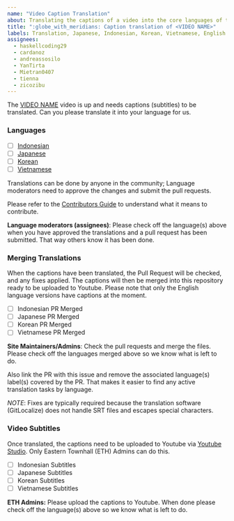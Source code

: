 ```yaml
---
name: "Video Caption Translation"
about: Translating the captions of a video into the core languages of the Eastern Townhall.
title: ":globe_with_meridians: Caption translation of <VIDEO NAME>"
labels: Translation, Japanese, Indonesian, Korean, Vietnamese, English
assignees:
  - haskellcoding29
  - cardanoz
  - andreassosilo
  - YanTirta
  - Mietran0407
  - tienna
  - zicozibu
---
```


The [VIDEO NAME](<Video link>) video is up and needs captions (subtitles) to be translated. Can you please translate it into your language for us. 
### Languages

- [ ] [Indonesian](<Gitlocalize link>)
- [ ] [Japanese](<Gitlocalize link>)
- [ ] [Korean](<Gitlocalize link>)
- [ ] [Vietnamese](<Gitlocalize link>)

Translations can be done by anyone in the community; Language moderators need to approve the changes and submit the pull requests.

Please refer to the [Contributors Guide](/README/en/CONTRIBUTING.md) to understand what it means to contribute.

**Language moderators (assignees)**: Please check off the language(s) above when you have approved the translations and a pull request has been submitted. That way others know it has been done. 
### Merging Translations

When the captions have been translated, the Pull Request will be checked, and any fixes applied. The captions will then be merged into this repository ready to be uploaded to Youtube. Please note that only the English language versions have captions at the moment.

- [ ] Indonesian PR Merged
- [ ] Japanese PR Merged
- [ ] Korean PR Merged
- [ ] Vietnamese PR Merged

**Site Maintainers/Admins**: Check the pull requests and merge the files. Please check off the languages merged above so we know what is left to do. 

Also link the PR with this issue and remove the associated language(s) label(s) covered by the PR. That makes it easier to find any active translation tasks by language.

*NOTE*: Fixes are typically required because the translation software (GitLocalize) does not handle SRT files and escapes special characters.
### Video Subtitles

Once translated, the captions need to be uploaded to Youtube via [Youtube Studio](<Youtube Studio video link>). Only Eastern Townhall (ETH) Admins can do this.

- [ ] Indonesian Subtitles
- [ ] Japanese Subtitles
- [ ] Korean Subtitles
- [ ] Vietnamese Subtitles

**ETH Admins:** Please upload the captions to Youtube. When done please check off the language(s) above so we know what is left to do.